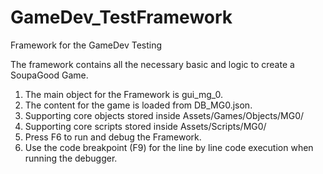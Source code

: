# GameDev_TestFramework

Framework for the GameDev Testing

The framework contains all the necessary basic and logic to create a SoupaGood Game. 

1. The main object for the Framework is gui_mg_0.
2. The content for the game is loaded from DB_MG0.json.
3. Supporting core objects stored inside Assets/Games/Objects/MG0/
4. Supporting core scripts stored inside Assets/Scripts/MG0/
5. Press F6 to run and debug the Framework.
6. Use the code breakpoint (F9) for the line by line code execution when running the debugger.
